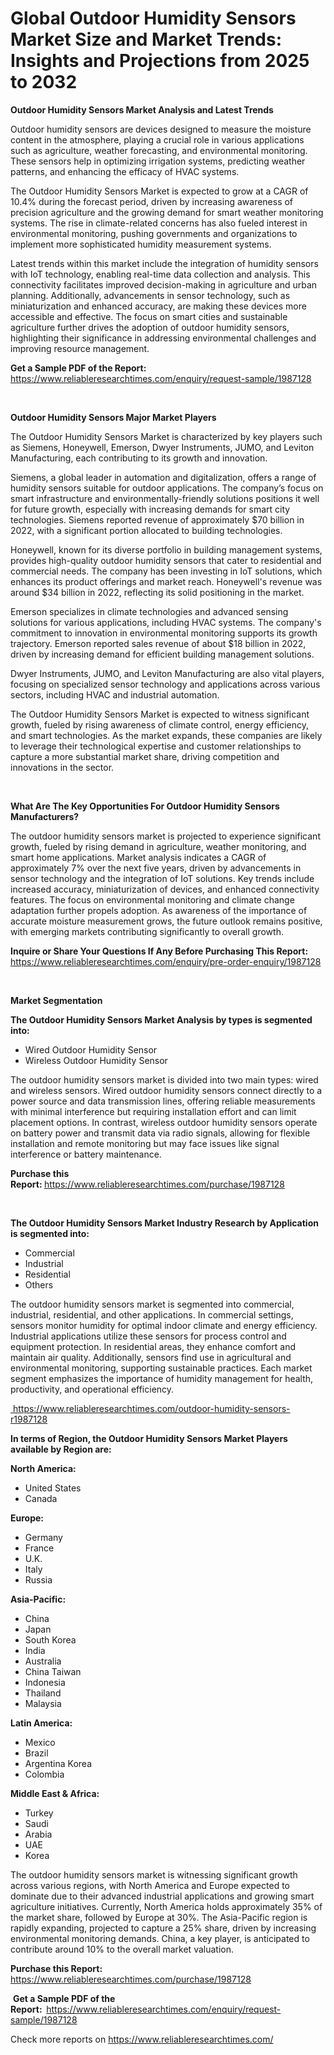 <p><h1>Global Outdoor Humidity Sensors Market Size and Market Trends: Insights and Projections from 2025 to 2032</h1></p><p><strong>Outdoor Humidity Sensors Market Analysis and Latest Trends</strong></p>
<p><p>Outdoor humidity sensors are devices designed to measure the moisture content in the atmosphere, playing a crucial role in various applications such as agriculture, weather forecasting, and environmental monitoring. These sensors help in optimizing irrigation systems, predicting weather patterns, and enhancing the efficacy of HVAC systems.</p><p>The Outdoor Humidity Sensors Market is expected to grow at a CAGR of 10.4% during the forecast period, driven by increasing awareness of precision agriculture and the growing demand for smart weather monitoring systems. The rise in climate-related concerns has also fueled interest in environmental monitoring, pushing governments and organizations to implement more sophisticated humidity measurement systems.</p><p>Latest trends within this market include the integration of humidity sensors with IoT technology, enabling real-time data collection and analysis. This connectivity facilitates improved decision-making in agriculture and urban planning. Additionally, advancements in sensor technology, such as miniaturization and enhanced accuracy, are making these devices more accessible and effective. The focus on smart cities and sustainable agriculture further drives the adoption of outdoor humidity sensors, highlighting their significance in addressing environmental challenges and improving resource management.</p></p>
<p><strong>Get a Sample PDF of the Report:&nbsp;</strong> <a href="https://www.reliableresearchtimes.com/enquiry/request-sample/1987128?utm_campaign=2563&utm_medium=2&utm_source=Github&utm_content=ia&utm_term=02032025&utm_id=outdoor-humidity-sensors">https://www.reliableresearchtimes.com/enquiry/request-sample/1987128</a></p>
<p>&nbsp;</p>
<p><strong>Outdoor Humidity Sensors Major Market Players</strong></p>
<p><p>The Outdoor Humidity Sensors Market is characterized by key players such as Siemens, Honeywell, Emerson, Dwyer Instruments, JUMO, and Leviton Manufacturing, each contributing to its growth and innovation. </p><p>Siemens, a global leader in automation and digitalization, offers a range of humidity sensors suitable for outdoor applications. The company’s focus on smart infrastructure and environmentally-friendly solutions positions it well for future growth, especially with increasing demands for smart city technologies. Siemens reported revenue of approximately $70 billion in 2022, with a significant portion allocated to building technologies.</p><p>Honeywell, known for its diverse portfolio in building management systems, provides high-quality outdoor humidity sensors that cater to residential and commercial needs. The company has been investing in IoT solutions, which enhances its product offerings and market reach. Honeywell's revenue was around $34 billion in 2022, reflecting its solid positioning in the market.</p><p>Emerson specializes in climate technologies and advanced sensing solutions for various applications, including HVAC systems. The company's commitment to innovation in environmental monitoring supports its growth trajectory. Emerson reported sales revenue of about $18 billion in 2022, driven by increasing demand for efficient building management solutions.</p><p>Dwyer Instruments, JUMO, and Leviton Manufacturing are also vital players, focusing on specialized sensor technology and applications across various sectors, including HVAC and industrial automation.</p><p>The Outdoor Humidity Sensors Market is expected to witness significant growth, fueled by rising awareness of climate control, energy efficiency, and smart technologies. As the market expands, these companies are likely to leverage their technological expertise and customer relationships to capture a more substantial market share, driving competition and innovations in the sector.</p></p>
<p>&nbsp;</p>
<p><strong>What Are The Key Opportunities For Outdoor Humidity Sensors Manufacturers?</strong></p>
<p><p>The outdoor humidity sensors market is projected to experience significant growth, fueled by rising demand in agriculture, weather monitoring, and smart home applications. Market analysis indicates a CAGR of approximately 7% over the next five years, driven by advancements in sensor technology and the integration of IoT solutions. Key trends include increased accuracy, miniaturization of devices, and enhanced connectivity features. The focus on environmental monitoring and climate change adaptation further propels adoption. As awareness of the importance of accurate moisture measurement grows, the future outlook remains positive, with emerging markets contributing significantly to overall growth.</p></p>
<p><strong>Inquire or Share Your Questions If Any Before Purchasing This Report:</strong> <a href="https://www.reliableresearchtimes.com/enquiry/pre-order-enquiry/1987128?utm_campaign=2563&utm_medium=2&utm_source=Github&utm_content=ia&utm_term=02032025&utm_id=outdoor-humidity-sensors">https://www.reliableresearchtimes.com/enquiry/pre-order-enquiry/1987128</a></p>
<p>&nbsp;</p>
<p><strong>Market Segmentation</strong></p>
<p><strong>The Outdoor Humidity Sensors Market Analysis by types is segmented into:</strong></p>
<p><ul><li>Wired Outdoor Humidity Sensor</li><li>Wireless Outdoor Humidity Sensor</li></ul></p>
<p><p>The outdoor humidity sensors market is divided into two main types: wired and wireless sensors. Wired outdoor humidity sensors connect directly to a power source and data transmission lines, offering reliable measurements with minimal interference but requiring installation effort and can limit placement options. In contrast, wireless outdoor humidity sensors operate on battery power and transmit data via radio signals, allowing for flexible installation and remote monitoring but may face issues like signal interference or battery maintenance.</p></p>
<p><strong>Purchase this Report:&nbsp;</strong><a href="https://www.reliableresearchtimes.com/purchase/1987128?utm_campaign=2563&utm_medium=2&utm_source=Github&utm_content=ia&utm_term=02032025&utm_id=outdoor-humidity-sensors">https://www.reliableresearchtimes.com/purchase/1987128</a></p>
<p>&nbsp;</p>
<p><strong>The Outdoor Humidity Sensors Market Industry Research by Application is segmented into:</strong></p>
<p><ul><li>Commercial</li><li>Industrial</li><li>Residential</li><li>Others</li></ul></p>
<p><p>The outdoor humidity sensors market is segmented into commercial, industrial, residential, and other applications. In commercial settings, sensors monitor humidity for optimal indoor climate and energy efficiency. Industrial applications utilize these sensors for process control and equipment protection. In residential areas, they enhance comfort and maintain air quality. Additionally, sensors find use in agricultural and environmental monitoring, supporting sustainable practices. Each market segment emphasizes the importance of humidity management for health, productivity, and operational efficiency.</p></p>
<p><a href="https://www.reliableresearchtimes.com/outdoor-humidity-sensors-r1987128?utm_campaign=2563&utm_medium=2&utm_source=Github&utm_content=ia&utm_term=02032025&utm_id=outdoor-humidity-sensors">&nbsp;https://www.reliableresearchtimes.com/outdoor-humidity-sensors-r1987128</a></p>
<p><strong>In terms of Region, the Outdoor Humidity Sensors Market Players available by Region are:</strong></p>
<p>
    <p> <strong> North America: </strong>
        <ul>
            <li>United States</li>
            <li>Canada</li>
        </ul>
        </p> 
    <p> <strong> Europe: </strong>
        <ul>
            <li>Germany</li>
            <li>France</li>
            <li>U.K.</li>
            <li>Italy</li>
            <li>Russia</li>
        </ul>
        </p> 
    <p> <strong> Asia-Pacific: </strong>
        <ul>
            <li>China</li>
            <li>Japan</li>
            <li>South Korea</li>
            <li>India</li>
            <li>Australia</li>
            <li>China Taiwan</li>
            <li>Indonesia</li>
            <li>Thailand</li>
            <li>Malaysia</li>
        </ul>
        </p> 
    <p> <strong> Latin America: </strong>
        <ul>
            <li>Mexico</li>
            <li>Brazil</li>
            <li>Argentina Korea</li>
            <li>Colombia</li>
        </ul>
        </p> 
    <p> <strong> Middle East & Africa: </strong>
        <ul>
            <li>Turkey</li>
            <li>Saudi</li>
            <li>Arabia</li>
            <li>UAE</li>
            <li>Korea</li>
        </ul>
    </p>
    </p>
<p><p>The outdoor humidity sensors market is witnessing significant growth across various regions, with North America and Europe expected to dominate due to their advanced industrial applications and growing smart agriculture initiatives. Currently, North America holds approximately 35% of the market share, followed by Europe at 30%. The Asia-Pacific region is rapidly expanding, projected to capture a 25% share, driven by increasing environmental monitoring demands. China, a key player, is anticipated to contribute around 10% to the overall market valuation.</p></p>
<p><strong>Purchase this Report: </strong><a href="https://www.reliableresearchtimes.com/purchase/1987128?utm_campaign=2563&utm_medium=2&utm_source=Github&utm_content=ia&utm_term=02032025&utm_id=outdoor-humidity-sensors">https://www.reliableresearchtimes.com/purchase/1987128</a></p>
<p>&nbsp;<strong>Get a Sample PDF of the Report:&nbsp;&nbsp;</strong><a href="https://www.reliableresearchtimes.com/enquiry/request-sample/1987128?utm_campaign=2563&utm_medium=2&utm_source=Github&utm_content=ia&utm_term=02032025&utm_id=outdoor-humidity-sensors">https://www.reliableresearchtimes.com/enquiry/request-sample/1987128</a></p>
<p><strong></strong></p>
<p>Check more reports on <a href="https://www.reliableresearchtimes.com/?utm_campaign=2563&utm_medium=2&utm_source=Github&utm_content=ia&utm_term=02032025&utm_id=outdoor-humidity-sensors">https://www.reliableresearchtimes.com/</a></p>